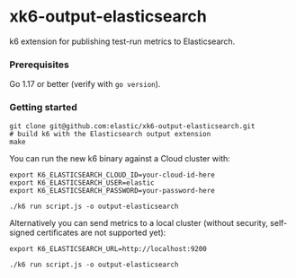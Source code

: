 # xk6-output-elasticsearch
k6 extension for publishing test-run metrics to Elasticsearch.

### Prerequisites

Go 1.17 or better (verify with `go version`).

### Getting started

```
git clone git@github.com:elastic/xk6-output-elasticsearch.git
# build k6 with the Elasticsearch output extension
make
```

You can run the new k6 binary against a Cloud cluster with:
```
export K6_ELASTICSEARCH_CLOUD_ID=your-cloud-id-here
export K6_ELASTICSEARCH_USER=elastic
export K6_ELASTICSEARCH_PASSWORD=your-password-here

./k6 run script.js -o output-elasticsearch
```

Alternatively you can send metrics to a local cluster (without security, self-signed certificates are not supported yet):

```
export K6_ELASTICSEARCH_URL=http://localhost:9200

./k6 run script.js -o output-elasticsearch
```
